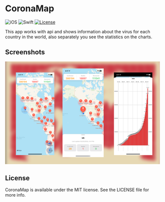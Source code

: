# CoronaMap

![iOS](https://img.shields.io/badge/iOS-10%20-blue)
![Swift](https://img.shields.io/badge/Swift-5-orange?logo=Swift&logoColor=white)
[![License](https://img.shields.io/github/license/romarakhlin/CoronaMap)](https://github.com/romarakhlin/CoronaMap/blob/master/LICENSE)

This app works with api and shows information about the virus for each country in the world, also separately you see the statistics on the charts.

## Screenshots

![image](./image.png)

## License
CoronaMap is available under the MIT license. See the LICENSE file for more info.
